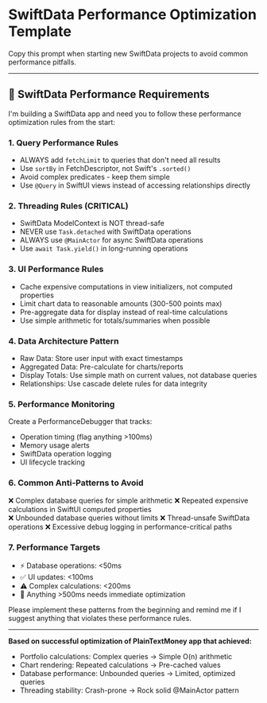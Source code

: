 # SwiftData Performance Optimization Template

Copy this prompt when starting new SwiftData projects to avoid common performance pitfalls.

---

## 🚀 SwiftData Performance Requirements

I'm building a SwiftData app and need you to follow these performance optimization rules from the start:

### 1. Query Performance Rules
- ALWAYS add `fetchLimit` to queries that don't need all results
- Use `sortBy` in FetchDescriptor, not Swift's `.sorted()`
- Avoid complex predicates - keep them simple
- Use `@Query` in SwiftUI views instead of accessing relationships directly

### 2. Threading Rules (CRITICAL)
- SwiftData ModelContext is NOT thread-safe
- NEVER use `Task.detached` with SwiftData operations
- ALWAYS use `@MainActor` for async SwiftData operations
- Use `await Task.yield()` in long-running operations

### 3. UI Performance Rules
- Cache expensive computations in view initializers, not computed properties
- Limit chart data to reasonable amounts (300-500 points max)
- Pre-aggregate data for display instead of real-time calculations
- Use simple arithmetic for totals/summaries when possible

### 4. Data Architecture Pattern
- Raw Data: Store user input with exact timestamps
- Aggregated Data: Pre-calculate for charts/reports
- Display Totals: Use simple math on current values, not database queries
- Relationships: Use cascade delete rules for data integrity

### 5. Performance Monitoring
Create a PerformanceDebugger that tracks:
- Operation timing (flag anything >100ms)
- Memory usage alerts
- SwiftData operation logging
- UI lifecycle tracking

### 6. Common Anti-Patterns to Avoid
❌ Complex database queries for simple arithmetic
❌ Repeated expensive calculations in SwiftUI computed properties  
❌ Unbounded database queries without limits
❌ Thread-unsafe SwiftData operations
❌ Excessive debug logging in performance-critical paths

### 7. Performance Targets
- ⚡ Database operations: <50ms
- ✅ UI updates: <100ms  
- ⚠️ Complex calculations: <200ms
- 🚨 Anything >500ms needs immediate optimization

Please implement these patterns from the beginning and remind me if I suggest anything that violates these performance rules.

---

**Based on successful optimization of PlainTextMoney app that achieved:**
- Portfolio calculations: Complex queries → Simple O(n) arithmetic
- Chart rendering: Repeated calculations → Pre-cached values
- Database performance: Unbounded queries → Limited, optimized queries
- Threading stability: Crash-prone → Rock solid @MainActor pattern